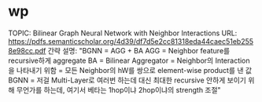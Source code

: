 # wp

TOPIC: Bilinear Graph Neural Network with Neighbor Interactions
URL: https://pdfs.semanticscholar.org/4d39/df7d5e2cc81318eda44caec51eb2558e98cc.pdf
간략 설명: "BGNN = AGG + BA
AGG = Neighbor feature를 recursive하게 aggregate
BA = Bilinear Aggregator = Neighbor의 Interaction을 나타내기 위함 = 모든 Neighbor의 hW를 쌍으로 element-wise product를 낸 값
BGNN = 저걸 Multi-Layer로 여러번 하는데 대신 최대한 recursive 안하게 보이기 위해 무언가를 하는데, 여기서 베타는 1hop이냐 2hop이냐의 strength 조절"